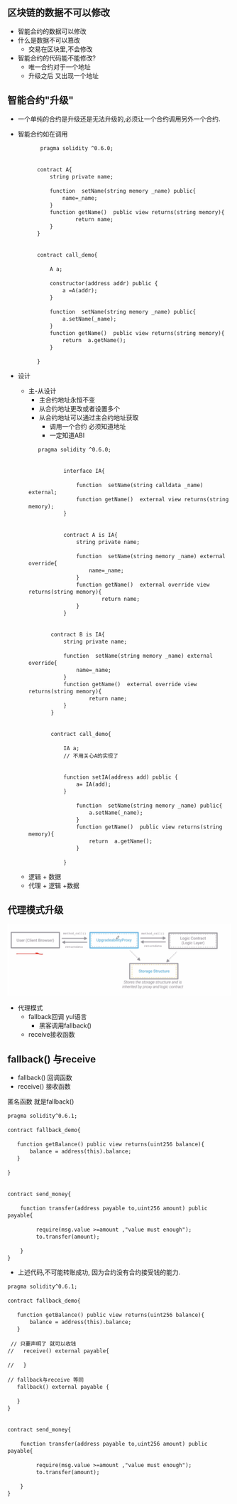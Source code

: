 

## 区块链的数据不可以修改

- 智能合约的数据可以修改
- 什么是数据不可以篡改
  - 交易在区块里,不会修改
- 智能合约的代码能不能修改?
  - 唯一合约对于一个地址
  - 升级之后 又出现一个地址

## 智能合约"升级"

- 一个单纯的合约是升级还是无法升级的,必须让一个合约调用另外一个合约.
- 智能合约如在调用
  ```
         pragma solidity ^0.6.0;       


        contract A{
            string private name;

            function  setName(string memory _name) public{
                name=_name;
            }
            function getName()  public view returns(string memory){
                    return name;
            }
        }


        contract call_demo{

            A a;

            constructor(address addr) public {
                a =A(addr);
            }

            function  setName(string memory _name) public{
                a.setName(_name);
            }
            function getName()  public view returns(string memory){
                return  a.getName();
            }
            
        }
  ```

- 设计
  - 主-从设计  
    - 主合约地址永恒不变
    - 从合约地址更改或者设置多个
    - 从合约地址可以通过主合约地址获取 
      - 调用一个合约 必须知道地址
      - 一定知道ABI 
     ```
        pragma solidity ^0.6.0;


                interface IA{ 

                    function  setName(string calldata _name) external;
                    function getName()  external view returns(string memory);
                }


                contract A is IA{
                    string private name;

                    function  setName(string memory _name) external override{
                        name=_name;
                    }
                    function getName()  external override view returns(string memory){
                            return name;
                    }
                }


            contract B is IA{
                string private name;

                function  setName(string memory _name) external override{
                    name=_name;
                }
                function getName()  external override view returns(string memory){
                        return name;
                }
            }


            contract call_demo{

                IA a;
                // 不用关心A的实现了
            

                function setIA(address add) public {
                    a= IA(add);
                }

                    function  setName(string memory _name) public{
                        a.setName(_name);
                    }
                    function getName()  public view returns(string memory){
                        return  a.getName();
                    }
                    
                }
      ```
  - 逻辑 + 数据  
  - 代理 + 逻辑 +数据


## 代理模式升级

![image.png](../img/proxy.png)

- 代理模式
  - fallback回调 yul语言
    - 黑客调用fallback()
  - receive接收函数


## fallback() 与receive 


- fallback() 回调函数
- receive() 接收函数



匿名函数 就是fallback()


```
pragma solidity^0.6.1;

contract fallback_demo{
  
   function getBalance() public view returns(uint256 balance){
       balance = address(this).balance;
   }

}


contract send_money{

    function transfer(address payable to,uint256 amount) public payable{

         require(msg.value >=amount ,"value must enough");
         to.transfer(amount);

    }
}
```
  

- 上述代码,不可能转账成功, 因为合约没有合约接受钱的能力.


```
pragma solidity^0.6.1;

contract fallback_demo{
  
   function getBalance() public view returns(uint256 balance){
       balance = address(this).balance;
   }

 // 只要声明了 就可以收钱
//   receive() external payable{

//   }

// fallback与receive 等同
   fallback() external payable {

   }
}


contract send_money{

    function transfer(address payable to,uint256 amount) public payable{

         require(msg.value >=amount ,"value must enough");
         to.transfer(amount);

    }
}
```